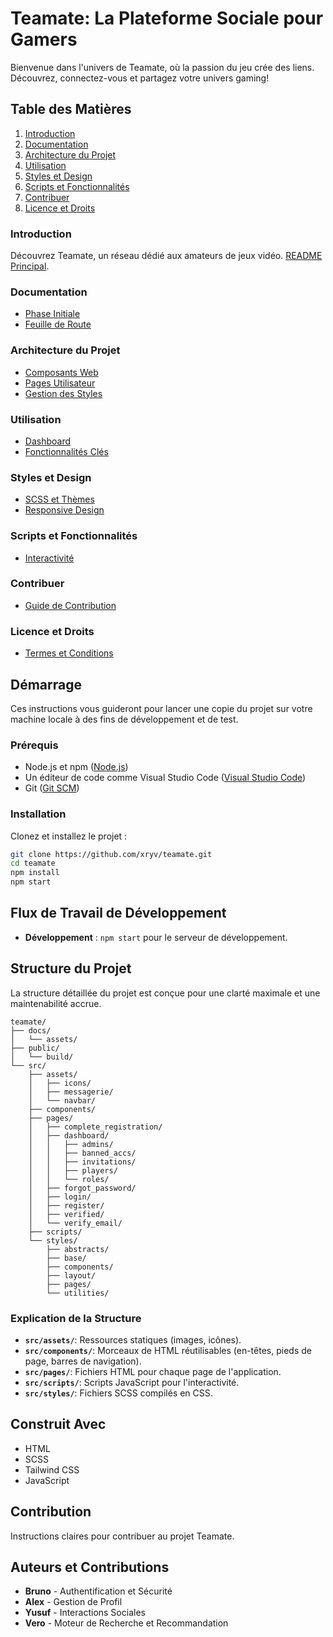 # Teamate: La Plateforme Sociale pour Gamers

Bienvenue dans l'univers de Teamate, où la passion du jeu crée des liens. Découvrez, connectez-vous et partagez votre univers gaming!

## Table des Matières
1. [Introduction](#introduction)
2. [Documentation](#documentation)
3. [Architecture du Projet](#architecture-du-projet)
4. [Utilisation](#utilisation)
5. [Styles et Design](#styles-et-design)
6. [Scripts et Fonctionnalités](#scripts-et-fonctionnalités)
7. [Contribuer](#contribuer)
8. [Licence et Droits](#licence-et-droits)

### Introduction
Découvrez Teamate, un réseau dédié aux amateurs de jeux vidéo. [README Principal](./README.md).

### Documentation
- [Phase Initiale](./docs/phase-1.md)
- [Feuille de Route](./docs/ROADMAP.md)

### Architecture du Projet
- [Composants Web](./src/components/README.md)
- [Pages Utilisateur](./src/pages/README.md)
- [Gestion des Styles](./src/styles/README.MD)

### Utilisation
- [Dashboard](./src/pages/dashboard/README.md)
- [Fonctionnalités Clés](./src/pages/README.md)

### Styles et Design
- [SCSS et Thèmes](./src/styles/README.MD)
- [Responsive Design](./src/styles/README.MD)

### Scripts et Fonctionnalités
- [Interactivité](./src/scripts/README.md)

### Contribuer
- [Guide de Contribution](#)

### Licence et Droits
- [Termes et Conditions](#)

## Démarrage
Ces instructions vous guideront pour lancer une copie du projet sur votre machine locale à des fins de développement et de test.

### Prérequis
- Node.js et npm ([Node.js](https://nodejs.org/))
- Un éditeur de code comme Visual Studio Code ([Visual Studio Code](https://code.visualstudio.com/))
- Git ([Git SCM](https://git-scm.com/))

### Installation
Clonez et installez le projet :
```bash
git clone https://github.com/xryv/teamate.git
cd teamate
npm install
npm start
```

## Flux de Travail de Développement
- **Développement** : `npm start` pour le serveur de développement.

## Structure du Projet
La structure détaillée du projet est conçue pour une clarté maximale et une maintenabilité accrue.

```
teamate/
├── docs/
│   └── assets/
├── public/
│   └── build/
└── src/
    ├── assets/
    │   ├── icons/
    │   ├── messagerie/
    │   └── navbar/
    ├── components/
    ├── pages/
    │   ├── complete_registration/
    │   ├── dashboard/
    │   │   ├── admins/
    │   │   ├── banned_accs/
    │   │   ├── invitations/
    │   │   ├── players/
    │   │   └── roles/
    │   ├── forgot_password/
    │   ├── login/
    │   ├── register/
    │   ├── verified/
    │   └── verify_email/
    ├── scripts/
    └── styles/
        ├── abstracts/
        ├── base/
        ├── components/
        ├── layout/
        ├── pages/
        └── utilities/
```

### Explication de la Structure
- **`src/assets/`**: Ressources statiques (images, icônes).
- **`src/components/`**: Morceaux de HTML réutilisables (en-têtes, pieds de page, barres de navigation).
- **`src/pages/`**: Fichiers HTML pour chaque page de l'application.
- **`src/scripts/`**: Scripts JavaScript pour l'interactivité.
- **`src/styles/`**: Fichiers SCSS compilés en CSS.

## Construit Avec
- HTML
- SCSS
- Tailwind CSS
- JavaScript

## Contribution
Instructions claires pour contribuer au projet Teamate.

## Auteurs et Contributions
- **Bruno** - Authentification et Sécurité
- **Alex** - Gestion de Profil
- **Yusuf** - Interactions Sociales
- **Vero** - Moteur de Recherche et Recommandation


